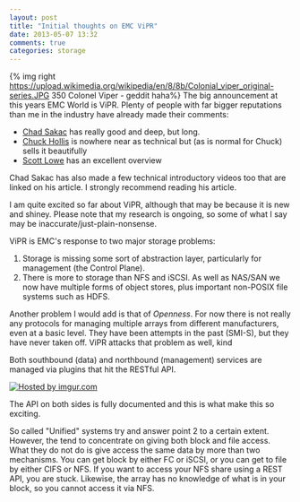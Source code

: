 ```yaml
---
layout: post
title: "Initial thoughts on EMC ViPR"
date: 2013-05-07 13:32
comments: true
categories: storage
---
```

{% img right https://upload.wikimedia.org/wikipedia/en/8/8b/Colonial_viper_original-series.JPG  350 Colonel Viper - geddit haha%} The big announcement at this years EMC World is ViPR. Plenty of people with far bigger reputations than me in the industry have already made their comments:
<!-- more -->

-   [Chad Sakac](http://virtualgeek.typepad.com/virtual_geek/2013/05/storage-virtualization-platform-re-imagined.html) has really good and deep, but long.
-   [Chuck Hollis](http://chucksblog.emc.com/chucks_blog/2013/05/introducing-emc-vipr-a-breathtaking-approach-to-software-defined-storage.html) is nowhere near as technical but (as is normal for Chuck) sells it beautifully
-   [Scott Lowe](http://blog.scottlowe.org/2013/05/06/very-early-thoughts-about-emc-vipr/) has an excellent overview

Chad Sakac has also made a few technical introductory videos too that are linked on his article. I strongly recommend reading his article.

I am quite excited so far about ViPR, although that may be because it is new and shiney. Please note that my research is ongoing, so some of what I say may be inaccurate/just-plain-nonsense.

ViPR is EMC's response to two major storage problems:

1.   Storage is missing some sort of abstraction layer, particularly for management (the Control Plane).
1.   There is more to storage than NFS and iSCSI. As well as NAS/SAN we now have multiple forms of object stores, plus important non-POSIX file systems such as HDFS.

Another problem I would add is that of *Openness*. For now there is not really any protocols for managing multiple arrays from different manufacturers, even at a basic level. They have been attempts in the past (SMI-S), but they have never taken off. ViPR attacks that problem as well, kind 

Both southbound (data) and northbound (management) services are managed via plugins that hit the RESTful API.

<a href="http://imgur.com/OdTFVO5"><img src="http://i.imgur.com/OdTFVO5.png" title="Hosted by imgur.com"/></a>

The API on both sides is fully documented and this is what make this so exciting.

So called "Unified" systems try and answer point 2 to a certain extent. However, the tend to concentrate on giving both block and file access. What they do not do is give access the same data by more than two mechanisms. You can get block by either FC or iSCSI, or you can get to file by either CIFS or NFS. If you want to access your NFS share using a REST API, you are stuck. Likewise, the array has no knowledge of what is in your block, so you cannot access it via NFS.


